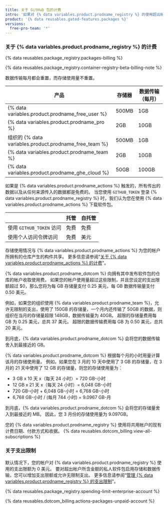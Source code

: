 ```yaml
---
title: 关于 GitHub 包的计费
intro: '如果对 {% data variables.product.prodname_registry %} 的使用超出帐户包含的存储容量或数据传输，您需要支付额外的使用费。'
product: '{% data reusables.gated-features.packages %}'
versions:
  free-pro-team: '*'
---
```


### 关于 {% data variables.product.prodname_registry %} 的计费

{% data reusables.package_registry.packages-billing %}

{% data reusables.package_registry.container-registry-beta-billing-note %}

数据传输每月都会重置，而存储使用量不重置。

| 产品                                                    | 存储器   | 数据传输（每月） |
| ----------------------------------------------------- | ----- | -------- |
| {% data variables.product.prodname_free_user %}     | 500MB | 1GB      |
| {% data variables.product.prodname_pro %}             | 2GB   | 10GB     |
| 组织的 {% data variables.product.prodname_free_team %} | 500MB | 1GB      |
| {% data variables.product.prodname_team %}            | 2GB   | 10GB     |
| {% data variables.product.prodname_ghe_cloud %}     | 50GB  | 100GB    |

如果是 {% data variables.product.prodname_actions %} 触发的，所有传出的数据以及从任何来源传入的数据都是免费的。 当您使用 `GITHUB_TOKEN` 登录 {% data variables.product.prodname_registry %} 时，我们认为您在使用 {% data variables.product.prodname_actions %} 下载软件包。

|                      | 托管 | 自托管 |
| -------------------- | -- | --- |
| 使用 `GITHUB_TOKEN` 访问 | 免费 | 免费  |
| 使用个人访问令牌访问           | 免费 | 美元  |

存储使用情况与 {% data variables.product.prodname_actions %} 为您的帐户所拥有的仓库产生的构件共享。 更多信息请参阅“[关于 {% data variables.product.prodname_actions %} 的计费](/github/setting-up-and-managing-billing-and-payments-on-github/about-billing-for-github-actions)”。

{% data variables.product.prodname_dotcom %} 向拥有其中发布软件包的仓库的帐户收取使用费。 如果您的帐户使用量超过这些限制，并且您设定的支出限额超过 $0，那么您将为每 GB 存储量支付 0.25 美元，每 GB 数据传输量支付 0.50 美元。

例如，如果您的组织使用 {% data variables.product.prodname_team %}，允许无限制的支出，使用了 150GB 的存储量，一个月内还传输了 50GB 的数据，则组织在当月的存储量超限 148GB，数据传输量为 40GB。 超限的存储量费用每 GB 为 0.25 美元，总共 37 美元。 超限的数据传输费用每 GB 为 0.50 美元，总共 20 美元。

到月底，{% data variables.product.prodname_dotcom %} 会将您的数据传输舍入到最接近的 GB。

{% data variables.product.prodname_dotcom %} 根据每个月的小时用量计算该月的存储使用量。 例如，如果您在 3 月的 10 天中使用了 3 GB 的存储量，在 3 月的 21 天中使用了 12 GB 的存储量，则您的存储使用量为：

- 3 GB x 10 天 x（每天 24 小时）= 720 GB-小时
- 12 GB x 21 天 x（每天 24 小时）= 6,048 GB-小时
- 720 GB-小时 + 6,048 GB-小时 = 6,768 GB-小时
- 6,768 GB-小时 / (每月 744 小时) = 9.0967 GB-月

到月底，{% data variables.product.prodname_dotcom %} 会将您的存储量舍入到最接近的 MB。 因此，您 3 月份的存储使用量为 9.097GB。

您的 {% data variables.product.prodname_registry %} 使用将共用帐户的现有计费日期、付款方式和收据。 {% data reusables.dotcom_billing.view-all-subscriptions %}

### 关于支出限制

默认情况下，您的帐户对 {% data variables.product.prodname_registry %} 使用的支出限额为 0 美元。 要对超出帐户所含金额的私人软件包启用存储和数据传输，您可以增加支出限额或允许无限制支出。 更多信息请参阅“[管理 {% data variables.product.prodname_registry %} 的支出限制](/github/setting-up-and-managing-billing-and-payments-on-github/managing-your-spending-limit-for-github-packages)”。

{% data reusables.package_registry.spending-limit-enterprise-account %}

{% data reusables.dotcom_billing.actions-packages-unpaid-account %}
